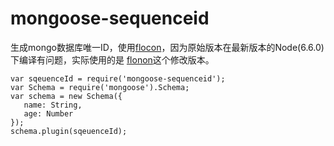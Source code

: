 # mongoose-sequenceid
生成mongo数据库唯一ID，使用[flocon](https://github.com/Yosee/flocon)，因为原始版本在最新版本的Node(6.6.0)下编译有问题，实际使用的是
[flonon](https://github.com/zhipeng515/flocon)这个修改版本。

```JS
var sqeuenceId = require('mongoose-sequenceid');
var Schema = require('mongoose').Schema;
var schema = new Schema({
   name: String,
   age: Number
});
schema.plugin(sqeuenceId);
